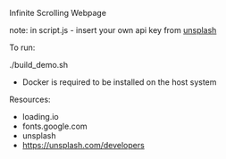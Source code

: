 Infinite Scrolling Webpage

note: in script.js - insert your own api key from
[unsplash](https://unsplash.com/documentation)

To run:

./build_demo.sh

- Docker is required to be installed on the host system

Resources:
- loading.io
- fonts.google.com
- unsplash
- https://unsplash.com/developers
